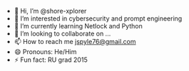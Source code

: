 - 👋 Hi, I’m @shore-xplorer
- 👀 I’m interested in cybersecurity and prompt engineering
- 🌱 I’m currently learning Netlock and Python
- 💞️ I’m looking to collaborate on ...
- 📫 How to reach me jspyle76@gmail.com
- 😄 Pronouns: He/Him
- ⚡ Fun fact: RU grad 2015

<!---
shore-xplorer/shore-xplorer is a ✨ special ✨ repository because its `README.md` (this file) appears on your GitHub profile.
You can click the Preview link to take a look at your changes.
--->
